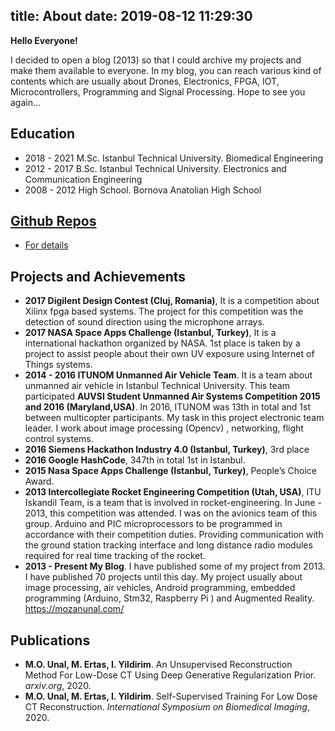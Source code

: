 title: About
date: 2019-08-12 11:29:30
---

**Hello Everyone!**

I decided to open a blog (2013) so that I could archive my projects and make them available to everyone. In my blog, you can reach various kind of contents which are usually about Drones, Electronics, FPGA, IOT, Microcontrollers, Programming and Signal Processing. Hope to see you again…


## Education 
- 2018 - 2021 M.Sc. Istanbul Technical University. Biomedical Engineering
- 2012 - 2017 B.Sc. Istanbul Technical University. Electronics and Communication Engineering
- 2008 - 2012 High School. Bornova Anatolian High School

## [Github Repos](https://github.com/mozanunal)

- [For details](https://github.com/mozanunal)

## Projects and Achievements

- **2017 Digilent Design Contest (Cluj, Romania)**,  It is a competition about Xilinx fpga based systems. The project for this competition was the detection of sound direction using the microphone arrays. 
- **2017 NASA Space Apps Challenge (Istanbul, Turkey)**,  It is a international hackathon organized by NASA. 1st place is taken by a project to assist people about their own UV exposure using Internet of Things systems. 
- **2014 - 2016 ITUNOM Unmanned Air Vehicle Team**. It is a team about unmanned air vehicle in Istanbul Technical University. This team participated **AUVSI Student Unmanned Air Systems Competition 2015 and 2016 (Maryland,USA)**.  In 2016, ITUNOM was 13th in total and 1st between multicopter participants. My task in this project electronic team leader. I work about image processing (Opencv) , networking, flight control systems. 
- **2016 Siemens Hackathon Industry 4.0 (Istanbul, Turkey)**, 3rd place
- **2016 Google HashCode**, 347th in total 1st in Istanbul.
- **2015 Nasa Space Apps Challenge (Istanbul, Turkey)**, People’s Choice Award.
- **2013 Intercollegiate Rocket Engineering Competition (Utah, USA)**, ITU Iskandil Team, is a team that is involved in rocket-engineering. In June - 2013, this competition was attended. I was on the avionics team of this group. Arduino and PIC microprocessors to be programmed in accordance with their competition duties. Providing communication with the ground station tracking interface and long distance radio modules required for real time tracking of the rocket.
- **2013 - Present My Blog**. I have published some of my project from 2013. I have published 70 projects until this day. My project usually about image processing, air vehicles, Android programming, embedded programming (Arduino, Stm32, Raspberry Pi ) and Augmented Reality. https://mozanunal.com/

## Publications

- **M.O. Unal, M. Ertas, I. Yildirim**. An Unsupervised Reconstruction Method For Low-Dose CT Using Deep Generative Regularization Prior. *arxiv.org*, 2020. 
- **M.O. Unal, M. Ertas, I. Yildirim**. Self-Supervised Training For Low Dose CT Reconstruction. *International Symposium on Biomedical Imaging*, 2020.

